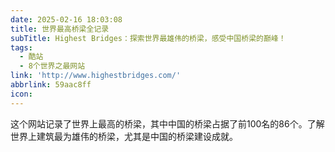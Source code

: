 ```yaml
---
date: 2025-02-16 18:03:08
title: 世界最高桥梁全记录
subTitle: Highest Bridges：探索世界最雄伟的桥梁，感受中国桥梁的巅峰！
tags:
  - 酷站
  - 8个世界之最网站
link: 'http://www.highestbridges.com/'
abbrlink: 59aac8ff
icon:
---
```


这个网站记录了世界上最高的桥梁，其中中国的桥梁占据了前100名的86个。了解世界上建筑最为雄伟的桥梁，尤其是中国的桥梁建设成就。